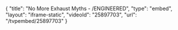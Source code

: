 {
    "title": "No More Exhaust Myths - \/ENGINEERED",
    "type": "embed",
    "layout": "iframe-static",
    "videoId": "25897703",
    "url": "\/tvpembed\/25897703"
}